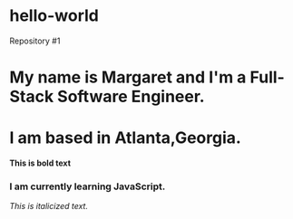 # hello-world
Repository #1
# My name is Margaret and I'm a Full-Stack Software Engineer.
# I am based in Atlanta,Georgia.
**This is bold text**
### I am currently learning JavaScript.
_This is italicized text._

